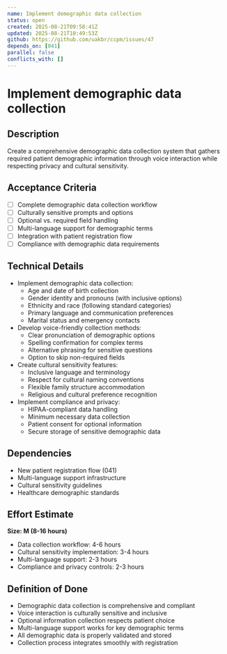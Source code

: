 ```yaml
---
name: Implement demographic data collection
status: open
created: 2025-08-21T09:58:41Z
updated: 2025-08-21T10:49:53Z
github: https://github.com/uakbr/ccpm/issues/47
depends_on: [041]
parallel: false
conflicts_with: []
---
```


# Implement demographic data collection

## Description
Create a comprehensive demographic data collection system that gathers required patient demographic information through voice interaction while respecting privacy and cultural sensitivity.

## Acceptance Criteria
- [ ] Complete demographic data collection workflow
- [ ] Culturally sensitive prompts and options
- [ ] Optional vs. required field handling
- [ ] Multi-language support for demographic terms
- [ ] Integration with patient registration flow
- [ ] Compliance with demographic data requirements

## Technical Details
- Implement demographic data collection:
  - Age and date of birth collection
  - Gender identity and pronouns (with inclusive options)
  - Ethnicity and race (following standard categories)
  - Primary language and communication preferences
  - Marital status and emergency contacts
- Develop voice-friendly collection methods:
  - Clear pronunciation of demographic options
  - Spelling confirmation for complex terms
  - Alternative phrasing for sensitive questions
  - Option to skip non-required fields
- Create cultural sensitivity features:
  - Inclusive language and terminology
  - Respect for cultural naming conventions
  - Flexible family structure accommodation
  - Religious and cultural preference recognition
- Implement compliance and privacy:
  - HIPAA-compliant data handling
  - Minimum necessary data collection
  - Patient consent for optional information
  - Secure storage of sensitive demographic data

## Dependencies
- New patient registration flow (041)
- Multi-language support infrastructure
- Cultural sensitivity guidelines
- Healthcare demographic standards

## Effort Estimate
**Size: M (8-16 hours)**
- Data collection workflow: 4-6 hours
- Cultural sensitivity implementation: 3-4 hours
- Multi-language support: 2-3 hours
- Compliance and privacy controls: 2-3 hours

## Definition of Done
- Demographic data collection is comprehensive and compliant
- Voice interaction is culturally sensitive and inclusive
- Optional information collection respects patient choice
- Multi-language support works for key demographic terms
- All demographic data is properly validated and stored
- Collection process integrates smoothly with registration
